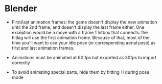 # Blender

- First/last animation frames: the game doesn't display the new animation until the 2nd frame, and doesn't display the last frame either. One exception would be a move with a frame 1 hitbox that connects: the hitlag will use the first animation frame. Because of that, most of the time you'll want to use your idle pose (or corresponding aerial pose) as first and last animation frames.

- Animations must be animated at 60 fps but exported as 30fps to import correctly

- To avoid animating special parts, hide them by hitting H during pose mode